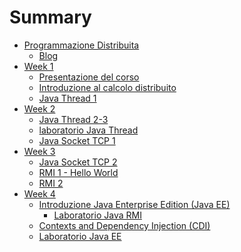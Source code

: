 # Summary

- [Programmazione Distribuita](README.md)
  - [Blog](blog.md)
- [Week 1]()
  - [Presentazione del corso]()
  - [Introduzione al calcolo distribuito]()
  - [Java Thread 1]()
- [Week 2]()
  - [Java Thread 2-3]()
  - [laboratorio Java Thread]()
  - [Java Socket TCP 1]()
- [Week 3]()
  - [Java Socket TCP 2]()
  - [RMI 1 - Hello World](01-intro/RMI.md)
  - [RMI 2]()
- [Week 4]()
  - [Introduzione Java Enterprise Edition (Java EE)]()
    - [Laboratorio Java RMI]()
  - [Contexts and Dependency Injection (CDI)]()
  - [Laboratorio Java EE](03-lab-j2ee-intro/README.md)

